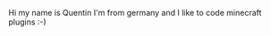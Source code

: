 Hi my name is Quentin I'm from germany and I like to code minecraft plugins :-)

<!---
Quentiiiin/Quentiiiin is a ✨ special ✨ repository because its `README.md` (this file) appears on your GitHub profile.
You can click the Preview link to take a look at your changes.
--->
